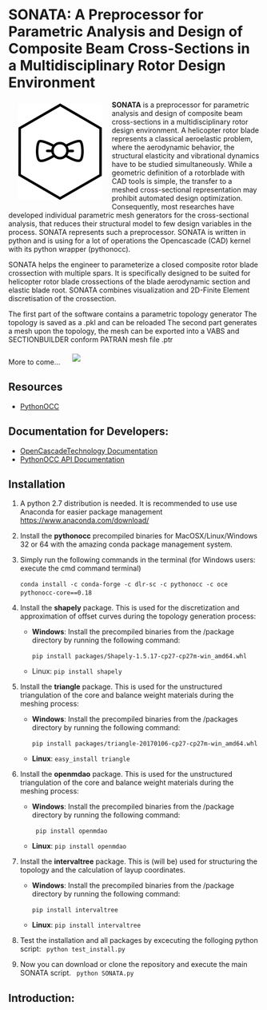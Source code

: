 # SONATA: A Preprocessor for Parametric Analysis and Design of Composite Beam Cross-Sections in a Multidisciplinary Rotor Design Environment

<img src="img/logo.png" align="left" hspace="20" vspace="6"> **SONATA** is a preprocessor for parametric analysis and design of composite beam cross-sections in a multidisciplinary rotor design environment. A helicopter rotor blade represents a classical aeroelastic problem, where the aerodynamic behavior, the structural elasticity and vibrational dynamics have to be studied simultaneously.  While a geometric definition of a rotorblade with CAD tools is simple, the transfer to a meshed cross-sectional representation may prohibit automated design optimization. Consequently, most researches have developed individual parametric mesh generators for the cross-sectional analysis, that reduces their structural model to few design variables in the process. SONATA represents such a preprocessor.
SONATA is written in python and is using for a lot of operations the Opencascade (CAD) kernel with its python wrapper (pythonocc). 


SONATA helps the engineer to parameterize a closed composite rotor blade crossection with multiple spars. It is specifically designed to be suited for helicopter rotor blade crossections of the blade aerodynamic section and elastic blade root. SONATA combines visualization and 2D-Finite Element discretisation of the crossection. 

The first part of the software contains a parametric topology generator 
The topology is saved as a .pkl and can be reloaded
The second part generates a mesh upon the topology, the mesh can be exported into a VABS and SECTIONBUILDER conform PATRAN mesh file .ptr

More to come...
<img src="img/mesh.png" hspace="20" vspace="6" width="600">

## Resources
* [PythonOCC](http://www.pythonocc.org/)

## Documentation for Developers:

* [OpenCascadeTechnology Documentation](https://www.opencascade.com/doc/occt-6.9.1/refman/html/index.html)
* [PythonOCC API Documentation](http://api.pythonocc.org/)


## Installation
1. A python 2.7 distribution is needed. It is recommended to use use Anaconda for easier package management https://www.anaconda.com/download/
2. Install the **pythonocc** precompiled binaries for MacOSX/Linux/Windows 32 or 64 with the amazing conda package management system. 
3. Simply run the following commands in the terminal (for Windows users: execute the cmd command terminal)
	
    ```	conda install -c conda-forge -c dlr-sc -c pythonocc -c oce pythonocc-core==0.18	```

4. Install the **shapely** package. This is used for the discretization and approximation of offset curves during the topology generation process:
	* __Windows__: Install the precompiled binaries from the /package directory by running the following command: 
		
        ```pip install packages/Shapely-1.5.17-cp27-cp27m-win_amd64.whl```
	* Linux: ```pip install shapely```

5. Install the **triangle** package. This is used for the unstructured triangulation of the core and balance weight materials during the meshing process:
	* __Windows__: Install the precompiled binaries from the /packages directory by running the following command: 
		
        ```pip install packages/triangle-20170106-cp27-cp27m-win_amd64.whl```
	* __Linux__: ```easy_install triangle```

6. Install the **openmdao** package. This is used for the unstructured triangulation of the core and balance weight materials during the meshing process:
	* __Windows__: Install the precompiled binaries from the /package directory by running the following command:
		
        ```	pip install openmdao```
	* __Linux__: ```pip install openmdao```

7. Install the **intervaltree** package. This is (will be) used for structuring the topology and the calculation of layup coordinates. 
	* __Windows__: Install the precompiled binaries from the /package directory by running the following command: 
		
        ```pip install intervaltree```
	* __Linux__: ```pip install intervaltree```


8. Test the installation and all packages by excecuting the folloging python script:
	```	python test_install.py```

9. Now you can download or clone the repository and execute the main SONATA script. 
	```	python SONATA.py```

## Introduction:


